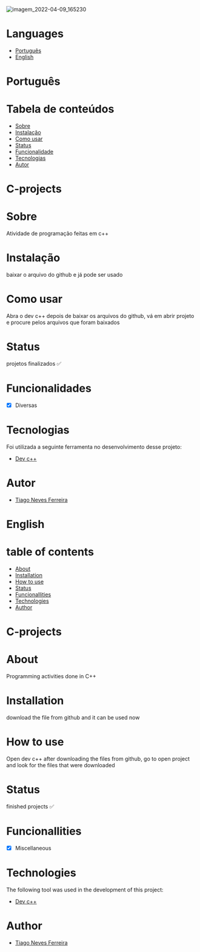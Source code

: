 ![imagem_2022-04-09_165230](https://user-images.githubusercontent.com/94819256/162589609-3e0b0302-221a-44a3-99c1-79c22eedd9bf.png)

Languages 
=================
<!--ts-->
   * [Português](#português)
   * [English](#english)
  
<!--te-->

# Português 

Tabela de conteúdos
=================
<!--ts-->
   * [Sobre](#sobre)
   * [Instalação](#instalação)
   * [Como usar](#como-usar)
   * [Status](#status)
   * [Funcionalidade](#funcionalidades)
   * [Tecnologias](#tecnologias)
   * [Autor](#autor)
<!--te-->

# C-projects

# Sobre
Atividade de programação feitas em c++

# Instalação

baixar o arquivo do github e já pode ser usado

# Como usar

Abra o dev c++ depois de baixar os arquivos do github, vá em abrir projeto e procure pelos arquivos que foram baixados 

<h4 align="center"> 

# Status 
  
  projetos finalizados ✅
</h4>

# Funcionalidades

- [x] Diversas

# Tecnologias

Foi utilizada a seguinte ferramenta no desenvolvimento desse projeto:

- [Dev c++](https://sourceforge.net/projects/orwelldevcpp/)

# Autor

- [Tiago Neves Ferreira](https://github.com/Tiago-Neves-Ferreira)

# English

table of contents
===================
<!--ts-->
   * [About](#about)
   * [Installation](#installation)
   * [How to use](#how-to-use)
   * [Status](#status)
   * [Funcionallities](#funcionallities)
   * [Technologies](#technologies)
   * [Author](#author)
<!--te-->

# C-projects

# About
Programming activities done in C++

# Installation

download the file from github and it can be used now

# How to use

Open dev c++ after downloading the files from github, go to open project and look for the files that were downloaded

<h4 align="center">

# Status
  
  finished projects ✅
</h4>

# Funcionallities

- [x] Miscellaneous

# Technologies

The following tool was used in the development of this project:

- [Dev c++](https://sourceforge.net/projects/orwelldevcpp/)

# Author

- [Tiago Neves Ferreira](https://github.com/Tiago-Neves-Ferreira)
